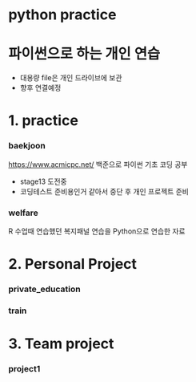 # python practice
# 파이썬으로 하는 개인 연습

- 대용량 file은 개인 드라이브에 보관
- 향후 연결예정

# 1. practice

### baekjoon
https://www.acmicpc.net/
백준으로 파이썬 기초 코딩 공부
- stage13 도전중 
- 코딩테스트 준비용인거 같아서 중단 후 개인 프로젝트 준비



### welfare
R 수업때 연습했던 복지패널 연습을
Python으로 연습한 자료

# 2. Personal Project

### private_education



### train

# 3. Team project

### project1
